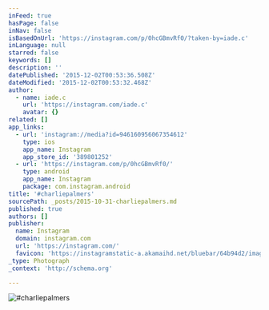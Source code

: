 ```yaml
---
inFeed: true
hasPage: false
inNav: false
isBasedOnUrl: 'https://instagram.com/p/0hcGBmvRf0/?taken-by=iade.c'
inLanguage: null
starred: false
keywords: []
description: ''
datePublished: '2015-12-02T00:53:36.508Z'
dateModified: '2015-12-02T00:53:32.468Z'
author:
  - name: iade.c
    url: 'https://instagram.com/iade.c'
    avatar: {}
related: []
app_links:
  - url: 'instagram://media?id=946160956067354612'
    type: ios
    app_name: Instagram
    app_store_id: '389801252'
  - url: 'https://instagram.com/p/0hcGBmvRf0/'
    type: android
    app_name: Instagram
    package: com.instagram.android
title: '#charliepalmers'
sourcePath: _posts/2015-10-31-charliepalmers.md
published: true
authors: []
publisher:
  name: Instagram
  domain: instagram.com
  url: 'https://instagram.com/'
  favicon: 'https://instagramstatic-a.akamaihd.net/bluebar/64b94d2/images/ico/favicon.ico'
_type: Photograph
_context: 'http://schema.org'

---
```

![#charliepalmers](https://scontent.cdninstagram.com/hphotos-xaf1/t51.2885-15/e15/11055722_1608666519347226_555635429_n.jpg)